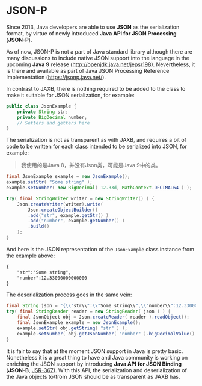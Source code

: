 # JSON-P
Since 2013, Java developers are able to use **JSON** as the serialization format, by virtue of newly introduced **Java API for JSON Processing** (**JSON-P**).

As of now, JSON-P is not a part of Java standard library although there are many discussions to include native JSON support into the language in the upcoming **Java 9** release (http://openjdk.java.net/jeps/198). Nevertheless, it is there and available as part of Java JSON Processing Reference Implementation (https://jsonp.java.net/).

In contrast to JAXB, there is nothing required to be added to the class to make it suitable for JSON serialization, for example:

```java
public class JsonExample {
    private String str;
    private BigDecimal number;
    // Setters and getters here
}
```

The serialization is not as transparent as with JAXB, and requires a bit of code to be written for each class intended to be serialized into JSON, for example:

> 我使用的是Java 8，并没有Json类，可能是Java 9中的类。

```java
final JsonExample example = new JsonExample();
example.setStr( "Some string" );
example.setNumber( new BigDecimal( 12.33d, MathContext.DECIMAL64 ) );

try( final StringWriter writer = new StringWriter() ) {
    Json.createWriter(writer).write(
        Json.createObjectBuilder()
        .add("str", example.getStr() )
        .add("number", example.getNumber() )
        .build()
    );
}
```

And here is the JSON representation of the `JsonExample` class instance from the example above:

```xml
{
    "str":"Some string",
    "number":12.33000000000000
}
```

The deserialization process goes in the same vein:

```java
final String json = "{\\"str\\":\\"Some string\\",\\"number\\":12.33000000000000}";
try( final StringReader reader = new StringReader( json ) ) {
    final JsonObject obj = Json.createReader( reader ).readObject();
    final JsonExample example = new JsonExample();
    example.setStr( obj.getString( "str" ) );
    example.setNumber( obj.getJsonNumber( "number" ).bigDecimalValue() );
}
```

It is fair to say that at the moment JSON support in Java is pretty basic. Nonetheless it is a great thing to have and Java  community is working on enriching the JSON support by introducing **Java API for JSON Binding** (**JSON-B**, [JSR-367](https://jcp.org/en/jsr/detail?id=367)). With this API, the serialization and deserialization of the Java objects to/from JSON should be as transparent as JAXB has.